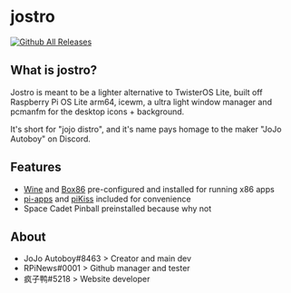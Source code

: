 # jostro

[![Github All Releases](https://img.shields.io/github/downloads/jostroOS/jostro/total.svg?style=for-the-badge&logo=raspberry-pi&color=760589)]()

## What is jostro?
Jostro is meant to be a lighter alternative to TwisterOS Lite, built off Raspberry Pi OS Lite arm64, icewm, a ultra light window manager and pcmanfm for the desktop icons + background.

It's short for "jojo distro", and it's name pays homage to the maker "JoJo Autoboy" on Discord.

## Features
- [Wine](https://www.winehq.org/) and [Box86](https://github.com/ptitSeb/box86) pre-configured and installed for running x86 apps
- [pi-apps](https://github.com/Botspot/pi-apps) and [piKiss](https://github.com/jmcerrejon/PiKISS) included for convenience
- Space Cadet Pinball preinstalled because why not

## About
- JoJo Autoboy#8463 > Creator and main dev
- RPiNews#0001 > Github manager and tester
- 疯子鸭#5218 > Website developer
